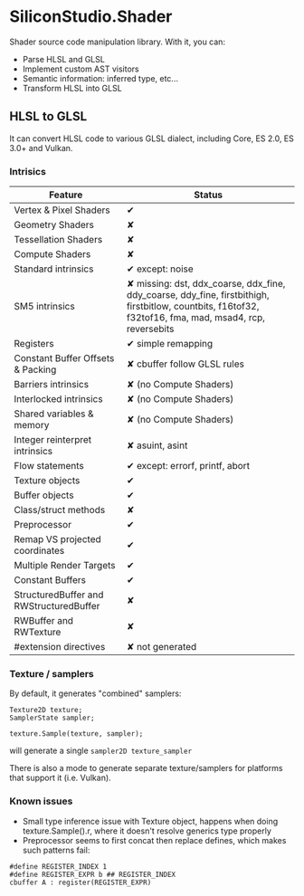 SiliconStudio.Shader
====================

Shader source code manipulation library.
With it, you can:
* Parse HLSL and GLSL
* Implement custom AST visitors
* Semantic information: inferred type, etc...
* Transform HLSL into GLSL

## HLSL to GLSL

It can convert HLSL code to various GLSL dialect, including Core, ES 2.0, ES 3.0+ and Vulkan.

### Intrisics

| Feature                 | Status |
| ----------------------- | ------ |
| Vertex & Pixel Shaders  | ✔ |
| Geometry Shaders        | ✘ |
| Tessellation Shaders    | ✘ |
| Compute Shaders         | ✘ |
| Standard intrinsics     | ✔ except: noise |
| SM5 intrinsics          | ✘ missing: dst, ddx_coarse, ddx_fine, ddy_coarse, ddy_fine, firstbithigh, firstbitlow, countbits, f16tof32, f32tof16, fma, mad, msad4, rcp, reversebits |
| Registers               | ✔ simple remapping |
| Constant Buffer Offsets & Packing | ✘ cbuffer follow GLSL rules |
| Barriers intrinsics     | ✘ (no Compute Shaders) |
| Interlocked intrinsics  | ✘ (no Compute Shaders) |
| Shared variables & memory | ✘ (no Compute Shaders) |
| Integer reinterpret intrinsics | ✘ asuint, asint |
| Flow statements         | ✔ except: errorf, printf, abort |
| Texture objects         | ✔ |
| Buffer objects          | ✔ |
| Class/struct methods    | ✘ |
| Preprocessor            | ✔ |
| Remap VS projected coordinates | ✔ |
| Multiple Render Targets | ✔ |
| Constant Buffers        | ✔ |
| StructuredBuffer and RWStructuredBuffer | ✘ |
| RWBuffer and RWTexture  | ✘ |
| #extension directives   | ✘ not generated |

### Texture / samplers

By default, it generates "combined" samplers:

```
Texture2D texture;
SamplerState sampler;

texture.Sample(texture, sampler);
```

will generate a single `sampler2D texture_sampler`

There is also a mode to generate separate texture/samplers for platforms that support it (i.e. Vulkan).

### Known issues

* Small type inference issue with Texture object, happens when doing texture.Sample().r, where it doesn't resolve generics type properly
* Preprocessor seems to first concat then replace defines, which makes such patterns fail:
```
#define REGISTER_INDEX 1
#define REGISTER_EXPR b ## REGISTER_INDEX
cbuffer A : register(REGISTER_EXPR)
```
